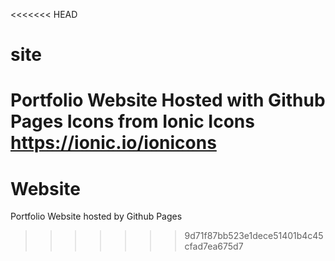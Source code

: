 <<<<<<< HEAD
# site
Portfolio Website
Hosted with Github Pages
Icons from Ionic Icons https://ionic.io/ionicons
=======
# Website
Portfolio Website hosted by Github Pages<br>
>>>>>>> 9d71f87bb523e1dece51401b4c45cfad7ea675d7

